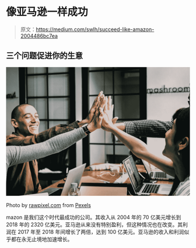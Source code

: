 # 像亚马逊一样成功

> 原文：<https://medium.com/swlh/succeed-like-amazon-2004486bc7ea>

## 三个问题促进你的生意

![](img/2da27b8c924260d296fbd160e8c9e0cd.png)

Photo by [rawpixel.com](https://www.pexels.com/@rawpixel?utm_content=attributionCopyText&utm_medium=referral&utm_source=pexels) from [Pexels](https://www.pexels.com/photo/achievement-adult-agreement-arms-1153213/?utm_content=attributionCopyText&utm_medium=referral&utm_source=pexels)

mazon 是我们这个时代最成功的公司。其收入从 2004 年的 70 亿美元增长到 2018 年的 2320 亿美元。亚马逊从来没有特别盈利，但这种情况也在改变。其利润在 2017 年至 2018 年间增长了两倍，达到 100 亿美元。亚马逊的收入和利润似乎都在永无止境地加速增长。
